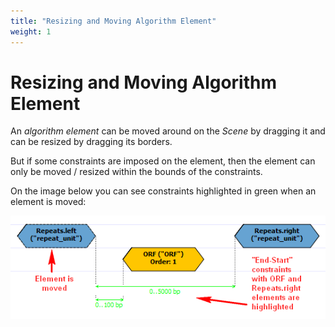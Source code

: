 ```yaml
---
title: "Resizing and Moving Algorithm Element"
weight: 1
---
```



# Resizing and Moving Algorithm Element

An _algorithm element_ can be moved around on the _Scene_ by dragging it and can be resized by dragging its borders.

But if some constraints are imposed on the element, then the element can only be moved / resized within the bounds of the constraints.

On the image below you can see constraints highlighted in green when an element is moved:


![](/images/65930631/65930632.png)
